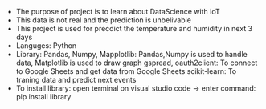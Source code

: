 - The purpose of project is to learn about DataScience with IoT
- This data is not real and the prediction is unbelivable
- This project is used for precdict the temperature and humidity in next 3 days
- Languges: Python
- Library:  Pandas, Numpy, Mapplotlib: Pandas,Numpy is used to handle data, Matplotlib is used to draw graph
            gspread, oauth2client: To connect to Google Sheets and get data from Google Sheets
            scikit-learn: To traning data and predict next events
- To install library: open terminal on visual studio code -> enter command: pip install library
